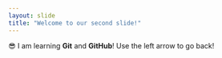 ```yaml
---
layout: slide
title: "Welcome to our second slide!"
---
```

:sunglasses: I am learning **Git** and **GitHub**!
Use the left arrow to go back!
